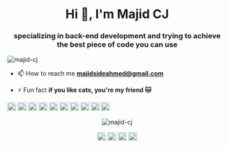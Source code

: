 <h1 align="center">Hi 👋, I'm Majid CJ</h1>
<h3 align="center">specializing in back-end development and trying to achieve the best piece of code you can use</h3>
<p align="left"> <img src="https://komarev.com/ghpvc/?username=majid-cj" alt="majid-cj" /> </p>

- 📫 How to reach me **majidsideahmed@gmail.com**

- ⚡ Fun fact **if you like cats, you're my friend 🐱**

<p align="left"><img src="https://konpa.github.io/devicon/devicon.git/icons/react/react-original-wordmark.svg" alt="react" width="20" height="20"/> <img src="https://konpa.github.io/devicon/devicon.git/icons/bootstrap/bootstrap-plain.svg" alt="bootstrap" width="20" height="20"/> <img src="https://konpa.github.io/devicon/devicon.git/icons/css3/css3-original-wordmark.svg" alt="css3" width="20" height="20"/> <img src="https://konpa.github.io/devicon/devicon.git/icons/django/django-original.svg" alt="django" width="20" height="20"/> <img src="https://konpa.github.io/devicon/devicon.git/icons/docker/docker-original-wordmark.svg" alt="docker" width="20" height="20"/> <img src="https://konpa.github.io/devicon/devicon.git/icons/go/go-original.svg" alt="go" width="20" height="20"/> <img src="https://konpa.github.io/devicon/devicon.git/icons/mongodb/mongodb-original-wordmark.svg" alt="mongodb" width="20" height="20"/> <img src="https://konpa.github.io/devicon/devicon.git/icons/postgresql/postgresql-original-wordmark.svg" alt="postgresql" width="20" height="20"/> <img src="https://konpa.github.io/devicon/devicon.git/icons/python/python-original-wordmark.svg" alt="python" width="20" height="20"/> <img src="https://konpa.github.io/devicon/devicon.git/icons/nginx/nginx-original.svg" alt="nginx" width="20" height="20"/></p><p align="center"> <img src="https://github-readme-stats.vercel.app/api?username=majid-cj&show_icons=true" alt="majid-cj" /> </p>

<p align="center">
<a href="https://twitter.com/majidcj" target="blank"><img align="center" src="https://cdn.jsdelivr.net/npm/simple-icons@3.0.1/icons/twitter.svg" alt="majidcj" height="20" width="20" /></a>
<a href="https://linkedin.com/in/majidcj" target="blank"><img align="center" src="https://cdn.jsdelivr.net/npm/simple-icons@3.0.1/icons/linkedin.svg" alt="majidcj" height="20" width="20" /></a>
<a href="https://fb.com/majid s cj" target="blank"><img align="center" src="https://cdn.jsdelivr.net/npm/simple-icons@3.0.1/icons/facebook.svg" alt="majid s cj" height="20" width="20" /></a>
<a href="https://instagram.com/majidscj" target="blank"><img align="center" src="https://cdn.jsdelivr.net/npm/simple-icons@3.0.1/icons/instagram.svg" alt="majidscj" height="20" width="20" /></a>
</p>

